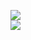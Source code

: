 [![](https://img.shields.io/badge/Made%20With-Github%20Spray-lightgrey.svg?style=for-the-badge&logo=github)](https://github.com/Annihil/github-spray#9231)  
[![](https://i.imgur.com/2DrTn0Z.gif)](https://github.com/Annihil/github-spray)